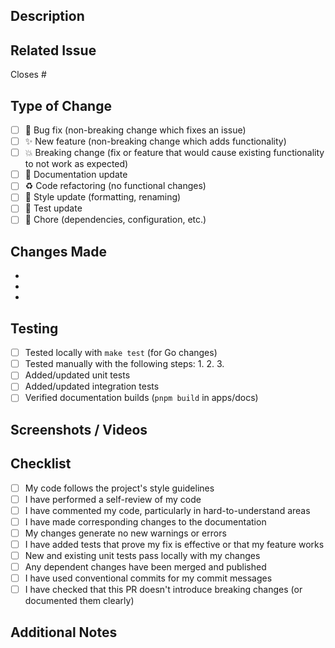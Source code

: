 ## Description

<!-- Provide a clear and concise description of what this PR does -->

## Related Issue

<!-- Link to the issue this PR addresses (if applicable) -->
Closes #

## Type of Change

<!-- Mark the relevant option with an "x" -->

- [ ] 🐛 Bug fix (non-breaking change which fixes an issue)
- [ ] ✨ New feature (non-breaking change which adds functionality)
- [ ] 💥 Breaking change (fix or feature that would cause existing functionality to not work as expected)
- [ ] 📝 Documentation update
- [ ] ♻️ Code refactoring (no functional changes)
- [ ] 🎨 Style update (formatting, renaming)
- [ ] 🧪 Test update
- [ ] 🔧 Chore (dependencies, configuration, etc.)

## Changes Made

<!-- Describe the changes in detail -->

- 
- 
- 

## Testing

<!-- Describe how you tested these changes -->

- [ ] Tested locally with `make test` (for Go changes)
- [ ] Tested manually with the following steps:
  1. 
  2. 
  3. 
- [ ] Added/updated unit tests
- [ ] Added/updated integration tests
- [ ] Verified documentation builds (`pnpm build` in apps/docs)

## Screenshots / Videos

<!-- If applicable, add screenshots or videos to demonstrate the changes -->

## Checklist

<!-- Mark completed items with an "x" -->

- [ ] My code follows the project's style guidelines
- [ ] I have performed a self-review of my code
- [ ] I have commented my code, particularly in hard-to-understand areas
- [ ] I have made corresponding changes to the documentation
- [ ] My changes generate no new warnings or errors
- [ ] I have added tests that prove my fix is effective or that my feature works
- [ ] New and existing unit tests pass locally with my changes
- [ ] Any dependent changes have been merged and published
- [ ] I have used conventional commits for my commit messages
- [ ] I have checked that this PR doesn't introduce breaking changes (or documented them clearly)

## Additional Notes

<!-- Any additional information for reviewers -->

